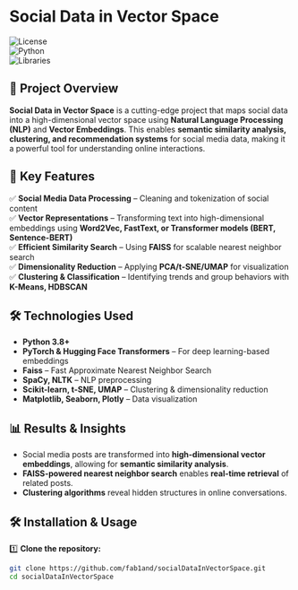 # Social Data in Vector Space  

![License](https://img.shields.io/badge/license-MIT-blue.svg)  
![Python](https://img.shields.io/badge/Python-3.8%2B-brightgreen)  
![Libraries](https://img.shields.io/badge/Libraries-PyTorch%2C%20SpaCy%2C%20Faiss%2C%20Scikit--Learn-orange)  

## 📌 Project Overview  
**Social Data in Vector Space** is a cutting-edge project that maps social data into a high-dimensional vector space using **Natural Language Processing (NLP)** and **Vector Embeddings**. This enables **semantic similarity analysis, clustering, and recommendation systems** for social media data, making it a powerful tool for understanding online interactions.  

## 🚀 Key Features  
✅ **Social Media Data Processing** – Cleaning and tokenization of social content  
✅ **Vector Representations** – Transforming text into high-dimensional embeddings using **Word2Vec, FastText, or Transformer models (BERT, Sentence-BERT)**  
✅ **Efficient Similarity Search** – Using **FAISS** for scalable nearest neighbor search  
✅ **Dimensionality Reduction** – Applying **PCA/t-SNE/UMAP** for visualization  
✅ **Clustering & Classification** – Identifying trends and group behaviors with **K-Means, HDBSCAN**  

## 🛠 Technologies Used  
- **Python 3.8+**  
- **PyTorch & Hugging Face Transformers** – For deep learning-based embeddings  
- **Faiss** – Fast Approximate Nearest Neighbor Search  
- **SpaCy, NLTK** – NLP preprocessing  
- **Scikit-learn, t-SNE, UMAP** – Clustering & dimensionality reduction  
- **Matplotlib, Seaborn, Plotly** – Data visualization  


## 📊 Results & Insights  
- Social media posts are transformed into **high-dimensional vector embeddings**, allowing for **semantic similarity analysis**.  
- **FAISS-powered nearest neighbor search** enables **real-time retrieval** of related posts.  
- **Clustering algorithms** reveal hidden structures in online conversations.  

## 🛠 Installation & Usage  
1️⃣ **Clone the repository:**  
```bash
git clone https://github.com/fab1and/socialDataInVectorSpace.git
cd socialDataInVectorSpace
